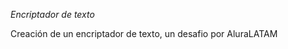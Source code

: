 <em> Encriptador de texto </em>
<p> Creación de un encriptador de texto, un desafio por AluraLATAM </p>
